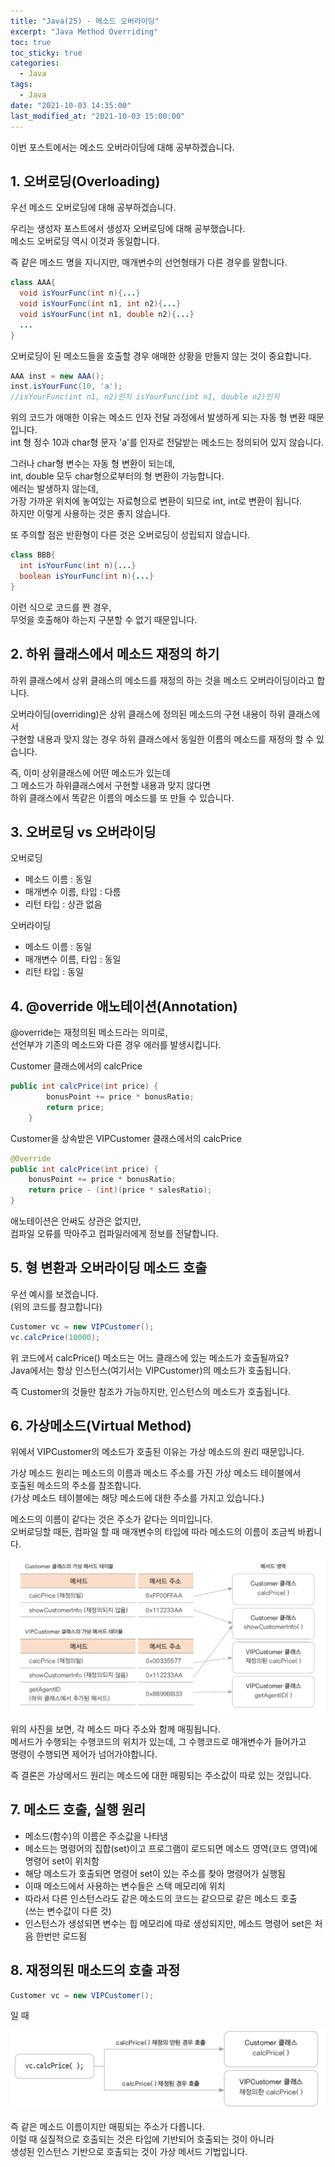 ```yaml
---
title: "Java(25) - 메소드 오버라이딩"
excerpt: "Java Method Overriding"
toc: true
toc_sticky: true
categories:
  - Java
tags:
  - Java
date: "2021-10-03 14:35:00"
last_modified_at: "2021-10-03 15:00:00"
---
```


이번 포스트에서는 메소드 오버라이딩에 대해 공부하겠습니다.<br/>

## 1. 오버로딩(Overloading)

우선 메소드 오버로딩에 대해 공부하겠습니다.<br/>

우리는 생성자 포스트에서 생성자 오버로딩에 대해 공부했습니다.<br/>
메소드 오버로딩 역시 이것과 동일합니다.<br/>

즉 같은 메소드 명을 지니지만, 매개변수의 선언형태가 다른 경우를 말합니다.<br/>

```java
class AAA{
  void isYourFunc(int n){...}
  void isYourFunc(int n1, int n2){...}
  void isYourFunc(int n1, double n2){...}
  ...
}
```

오버로딩이 된 메소드들을 호출할 경우 애매한 상황을 만들지 않는 것이 중요합니다.<br/>

```java
AAA inst = new AAA();
inst.isYourFunc(10, 'a');
//isYourFunc(int n1, n2)인지 isYourFunc(int n1, double n2)인지
```

위의 코드가 애매한 이유는 메소드 인자 전달 과정에서 발생하게 되는 자동 형 변환 때문입니다.<br/>
int 형 정수 10과 char형 문자 'a'를 인자로 전달받는 메소드는 정의되어 있지 않습니다.<br/>

그러나 char형 변수는 자동 형 변환이 되는데,<br/>
int, double 모두 char형으로부터의 형 변환이 가능합니다.<br/>
에러는 발생하지 않는데,<br/>
가장 가까운 위치에 놓여있는 자료형으로 변환이 되므로 int, int로 변환이 됩니다.<br/>
하지만 이렇게 사용하는 것은 좋지 않습니다.<br/>

또 주의할 점은 반환형이 다른 것은 오버로딩이 성립되지 않습니다.<br/>

```java
class BBB{
  int isYourFunc(int n){...}
  boolean isYourFunc(int n){...}
}
```

이런 식으로 코드를 짠 경우,<br/>
무엇을 호출해야 하는지 구분할 수 없기 때문입니다.<br/>

## 2. 하위 클래스에서 메소드 재정의 하기

하위 클래스에서 상위 클래스의 메소드를 재정의 하는 것을 메소드 오버라이딩이라고 합니다.<br/>

오버라이딩(overriding)은 상위 클래스에 정의된 메소드의 구현 내용이 하위 클래스에서<br/>
구현할 내용과 맞지 않는 경우 하위 클래스에서 동일한 이름의 메소드를 재정의 할 수 있습니다.<br/>

즉, 이미 상위클래스에 어떤 메소드가 있는데<br/>
그 메소드가 하위클래스에서 구현할 내용과 맞지 않다면<br/>
하위 클래스에서 똑같은 이름의 메소드를 또 만들 수 있습니다.<br/>

## 3. 오버로딩 vs 오버라이딩

오버로딩

- 메소드 이름 : 동일
- 매개변수 이름, 타입 : 다름
- 리턴 타입 : 상관 없음

오버라이딩

- 메소드 이름 : 동일
- 매개변수 이름, 타입 : 동일
- 리턴 타입 : 동일

## 4. @override 애노테이션(Annotation)

@override는 재정의된 메소드라는 의미로,<br/>
선언부가 기존의 메소드와 다른 경우 에러를 발생시킵니다.<br/>

Customer 클래스에서의 calcPrice

```java
public int calcPrice(int price) {
		bonusPoint += price * bonusRatio;
		return price;
	}
```

Customer을 상속받은 VIPCustomer 클래스에서의 calcPrice

```java
@Override
public int calcPrice(int price) {
	bonusPoint += price * bonusRatio;
	return price - (int)(price * salesRatio);
}
```

애노테이션은 안써도 상관은 없지만,<br/>
컴파일 오류를 막아주고 컴파일러에게 정보를 전달합니다.<br/>

## 5. 형 변환과 오버라이딩 메소드 호출

우선 예시를 보겠습니다.<br/>
(위의 코드를 참고합니다)<br/>

```java
Customer vc = new VIPCustomer();
vc.calcPrice(10000);
```

위 코드에서 calcPrice() 메소드는 어느 클래스에 있는 메소드가 호출될까요?<br/>
Java에서는 항상 인스턴스(여기서는 VIPCustomer)의 메소드가 호출됩니다.<br/>

즉 Customer의 것들만 참조가 가능하지만, 인스턴스의 메소드가 호출됩니다.<br/>

## 6. 가상메소드(Virtual Method)

위에서 VIPCustomer의 메소드가 호출된 이유는 가상 메소드의 원리 때문입니다.<br/>

가상 메소드 원리는 메소드의 이름과 메소드 주소를 가진 가상 메소드 테이블에서<br/>
호출된 메소드의 주소를 참조합니다.<br/>
(가상 메소드 테이블에는 해당 메소드에 대한 주소를 가지고 있습니다.)<br/>

메소드의 이름이 같다는 것은 주소가 같다는 의미입니다.<br/>
오버로딩할 때든, 컴파일 할 때 매개변수의 타입에 따라 메소드의 이름이 조금씩 바뀝니다.<br/>

![가상 테이블](/images/virtual_table.png)<br/>

위의 사진을 보면, 각 메소드 마다 주소와 함께 매핑됩니다.<br/>
메서드가 수행되는 수행코드의 위치가 있는데, 그 수행코드로 매개변수가 들어가고<br/>
명령이 수행되면 제어가 넘어가야합니다.<br/>

즉 결론은 가상메서드 원리는 메소드에 대한 매핑되는 주소값이 따로 있는 것입니다.<br/>

## 7. 메소드 호출, 실행 원리

- 메소드(함수)의 이름은 주소값을 나타냄
- 메소드는 명령어의 집합(set)이고 프로그램이 로드되면 메소드 영역(코드 영역)에
  명령어 set이 위치함
- 해당 메소드가 호출되면 명령어 set이 있는 주소를 찾아 명령어가 실행됨
- 이때 메소드에서 사용하는 변수들은 스택 메모리에 위치
- 따라서 다른 인스턴스라도 같은 메소드의 코드는 같으므로 같은 메소드 호출<br/>
  (쓰는 변수값이 다른 것)
- 인스턴스가 생성되면 변수는 힙 메모리에 따로 생성되지만, 메소드 명령어 set은
  처음 한번만 로드됨

## 8. 재정의된 매소드의 호출 과정

```java
Customer vc = new VIPCustomer();
```

일 때 <br/>

![재정의 메소드 호출](/images/overriding_method.png)<br/>

즉 같은 메소드 이름이지만 매핑되는 주소가 다릅니다.<br/>
이럴 때 실질적으로 호출되는 것은 타입에 기반되어 호출되는 것이 아니라<br/>
생성된 인스턴스 기반으로 호출되는 것이 가상 메서드 기법입니다.<br/>
